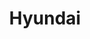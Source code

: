 ---
title: "Hyundai"
url: /guayaquil/hyundai-avenida-carlos-julio-arosemena-tola/
shop: Autohaus
---